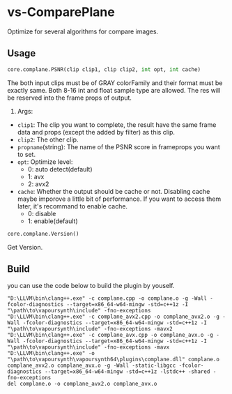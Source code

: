 # vs-ComparePlane
Optimize for several algorithms for compare images.

## Usage
```python
core.complane.PSNR(clip clip1, clip clip2, int opt, int cache)
```
The both input clips must be of GRAY colorFamily and their format must be exactly same. Both 8-16 int and float sample type are allowed.
The res will be reserved into the frame props of output.
1. Args:
  - ```clip1```: The clip you want to complete, the result have the same frame data and props (except the added by filter) as this clip.
  - ```clip2```: The other clip.
  - ```propname```(string): The name of the PSNR score in frameprops you want to set. 
  - ```opt```: Optimize level:
    - 0: auto detect(default)
    - 1: avx
    - 2: avx2
  - ```cache```: Whether the output should be cache or not. Disabling cache maybe imporove a little bit of performance. If you want to access them later, it's recommand to enable cache.
    - 0: disable
    - 1: enable(default)  
```python
core.complane.Version()
```
Get Version.
## Build
you can use the code below to build the plugin by youself.
```
"D:\LLVM\bin\clang++.exe" -c complane.cpp -o complane.o -g -Wall -fcolor-diagnostics --target=x86_64-w64-mingw -std=c++1z -I "\path\to\vapoursynth\include" -fno-exceptions
"D:\LLVM\bin\clang++.exe" -c complane_avx2.cpp -o complane_avx2.o -g -Wall -fcolor-diagnostics --target=x86_64-w64-mingw -std=c++1z -I "\path\to\vapoursynth\include" -fno-exceptions -mavx2
"D:\LLVM\bin\clang++.exe" -c complane_avx.cpp -o complane_avx.o -g -Wall -fcolor-diagnostics --target=x86_64-w64-mingw -std=c++1z -I "\path\to\vapoursynth\include" -fno-exceptions -mavx
"D:\LLVM\bin\clang++.exe" -o "\path\to\vapoursynth\vapoursynth64\plugins\complane.dll" complane.o complane_avx2.o complane_avx.o -g -Wall -static-libgcc -fcolor-diagnostics --target=x86_64-w64-mingw -std=c++1z -lstdc++ -shared -fno-exceptions
del complane.o -o complane_avx2.o complane_avx.o
```
